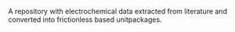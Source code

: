 A repository with electrochemical data extracted from literature and converted into frictionless based unitpackages.

